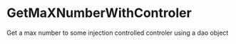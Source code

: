 GetMaXNumberWithControler
=========================

Get a max number to some injection controlled controler using a dao object

